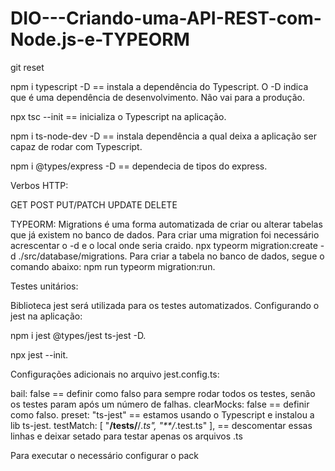 # DIO---Criando-uma-API-REST-com-Node.js-e-TYPEORM

git reset

npm i typescript -D == instala a dependência do Typescript. O -D indica que é uma dependência de desenvolvimento. Não vai para a produção. 

npx tsc --init == inicializa o Typescript na aplicação. 

npm i ts-node-dev -D == instala dependência a qual deixa a aplicação ser capaz de rodar com Typescript.

npm i @types/express -D == dependecia de tipos do express.

Verbos HTTP:

GET
POST
PUT/PATCH
UPDATE 
DELETE

TYPEORM:
Migrations é uma forma automatizada de criar ou alterar tabelas que já existem no banco de dados.
Para criar uma migration foi necessário acrescentar o -d e o local onde seria craido. 
npx typeorm migration:create -d ./src/database/migrations.
Para criar a tabela no banco de dados, segue o comando abaixo:
npm run typeorm migration:run.

Testes unitários:

Biblioteca jest será utilizada para os testes automatizados.
Configurando o jest na aplicação:

npm i jest @types/jest ts-jest -D.

npx jest --init.

Configurações adicionais no arquivo jest.config.ts:

bail: false == definir como falso para sempre rodar todos os testes, senão
os testes param após um número de falhas.
clearMocks: false == definir como falso. 
preset: "ts-jest" == estamos usando o Typescript e instalou a lib ts-jest.
 testMatch: [
    "**/__tests__/**/*.ts",
    "**/*.test.ts"
  ],  == descomentar essas linhas e deixar setado para testar apenas os arquivos .ts

Para executar o necessário configurar o pack

